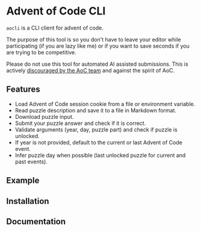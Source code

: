 # Advent of Code CLI

`aocli` is a CLI client for advent of code.

The purpose of this tool is so you don't have to leave your editor while participating (if you are lazy like me) or if you want to save seconds if you are trying to be competitive.

Please do not use this tool for automated AI assisted submissions. This is actively [discouraged by the AoC team](https://adventofcode.com/about#faq_ai_leaderboard) and against the spirit of AoC.

## Features

- Load Advent of Code session cookie from a file or environment variable.
- Read puzzle description and save it to a file in Markdown format.
- Download puzzle input.
- Submit your puzzle answer and check if it is correct.
- Validate arguments (year, day, puzzle part) and check if puzzle is unlocked.
- If year is not provided, default to the current or last Advent of Code event.
- Infer puzzle day when possible (last unlocked puzzle for current and past events).

## Example


## Installation


## Documentation
